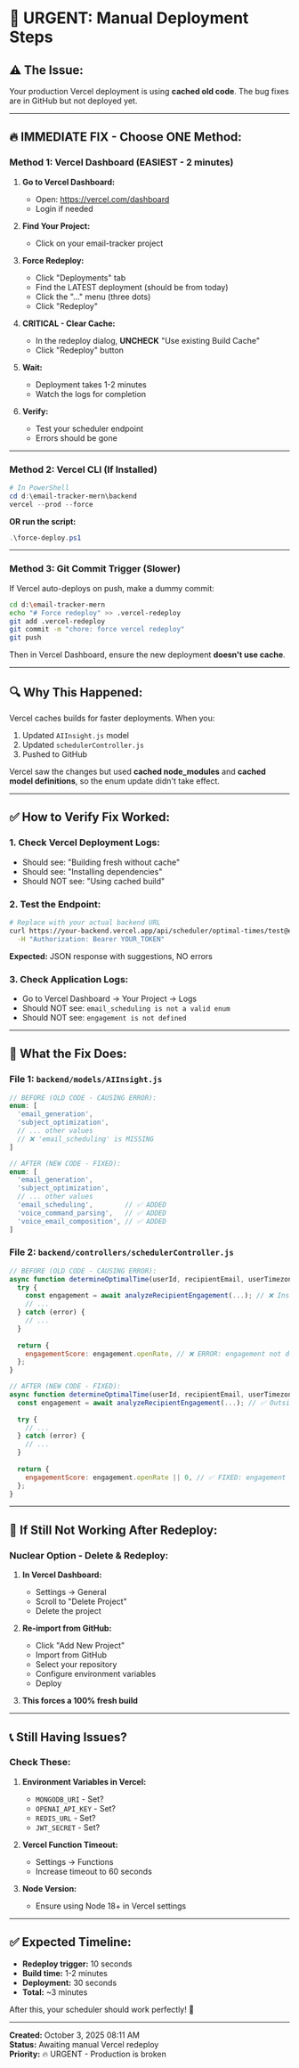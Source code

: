 # 🚨 URGENT: Manual Deployment Steps

## ⚠️ **The Issue:**
Your production Vercel deployment is using **cached old code**. The bug fixes are in GitHub but not deployed yet.

---

## 🔥 **IMMEDIATE FIX - Choose ONE Method:**

### **Method 1: Vercel Dashboard (EASIEST - 2 minutes)**

1. **Go to Vercel Dashboard:**
   - Open: https://vercel.com/dashboard
   - Login if needed

2. **Find Your Project:**
   - Click on your email-tracker project

3. **Force Redeploy:**
   - Click "Deployments" tab
   - Find the LATEST deployment (should be from today)
   - Click the "..." menu (three dots)
   - Click "Redeploy"
   
4. **CRITICAL - Clear Cache:**
   - In the redeploy dialog, **UNCHECK** "Use existing Build Cache"
   - Click "Redeploy" button

5. **Wait:**
   - Deployment takes 1-2 minutes
   - Watch the logs for completion

6. **Verify:**
   - Test your scheduler endpoint
   - Errors should be gone

---

### **Method 2: Vercel CLI (If Installed)**

```powershell
# In PowerShell
cd d:\email-tracker-mern\backend
vercel --prod --force
```

**OR run the script:**
```powershell
.\force-deploy.ps1
```

---

### **Method 3: Git Commit Trigger (Slower)**

If Vercel auto-deploys on push, make a dummy commit:

```bash
cd d:\email-tracker-mern
echo "# Force redeploy" >> .vercel-redeploy
git add .vercel-redeploy
git commit -m "chore: force vercel redeploy"
git push
```

Then in Vercel Dashboard, ensure the new deployment **doesn't use cache**.

---

## 🔍 **Why This Happened:**

Vercel caches builds for faster deployments. When you:
1. Updated `AIInsight.js` model
2. Updated `schedulerController.js`
3. Pushed to GitHub

Vercel saw the changes but used **cached node_modules** and **cached model definitions**, so the enum update didn't take effect.

---

## ✅ **How to Verify Fix Worked:**

### **1. Check Vercel Deployment Logs:**
- Should see: "Building fresh without cache"
- Should see: "Installing dependencies"
- Should NOT see: "Using cached build"

### **2. Test the Endpoint:**
```bash
# Replace with your actual backend URL
curl https://your-backend.vercel.app/api/scheduler/optimal-times/test@example.com?timezone=UTC \
  -H "Authorization: Bearer YOUR_TOKEN"
```

**Expected:** JSON response with suggestions, NO errors

### **3. Check Application Logs:**
- Go to Vercel Dashboard → Your Project → Logs
- Should NOT see: `email_scheduling is not a valid enum`
- Should NOT see: `engagement is not defined`

---

## 🎯 **What the Fix Does:**

### **File 1: `backend/models/AIInsight.js`**
```javascript
// BEFORE (OLD CODE - CAUSING ERROR):
enum: [
  'email_generation',
  'subject_optimization',
  // ... other values
  // ❌ 'email_scheduling' is MISSING
]

// AFTER (NEW CODE - FIXED):
enum: [
  'email_generation',
  'subject_optimization',
  // ... other values
  'email_scheduling',        // ✅ ADDED
  'voice_command_parsing',   // ✅ ADDED
  'voice_email_composition', // ✅ ADDED
]
```

### **File 2: `backend/controllers/schedulerController.js`**
```javascript
// BEFORE (OLD CODE - CAUSING ERROR):
async function determineOptimalTime(userId, recipientEmail, userTimezone) {
  try {
    const engagement = await analyzeRecipientEngagement(...); // ❌ Inside try
    // ...
  } catch (error) {
    // ...
  }
  
  return {
    engagementScore: engagement.openRate, // ❌ ERROR: engagement not defined
  };
}

// AFTER (NEW CODE - FIXED):
async function determineOptimalTime(userId, recipientEmail, userTimezone) {
  const engagement = await analyzeRecipientEngagement(...); // ✅ Outside try
  
  try {
    // ...
  } catch (error) {
    // ...
  }
  
  return {
    engagementScore: engagement.openRate || 0, // ✅ FIXED: engagement accessible
  };
}
```

---

## 🚨 **If Still Not Working After Redeploy:**

### **Nuclear Option - Delete & Redeploy:**

1. **In Vercel Dashboard:**
   - Settings → General
   - Scroll to "Delete Project"
   - Delete the project

2. **Re-import from GitHub:**
   - Click "Add New Project"
   - Import from GitHub
   - Select your repository
   - Configure environment variables
   - Deploy

3. **This forces a 100% fresh build**

---

## 📞 **Still Having Issues?**

### **Check These:**

1. **Environment Variables in Vercel:**
   - `MONGODB_URI` - Set?
   - `OPENAI_API_KEY` - Set?
   - `REDIS_URL` - Set?
   - `JWT_SECRET` - Set?

2. **Vercel Function Timeout:**
   - Settings → Functions
   - Increase timeout to 60 seconds

3. **Node Version:**
   - Ensure using Node 18+ in Vercel settings

---

## ✅ **Expected Timeline:**

- **Redeploy trigger:** 10 seconds
- **Build time:** 1-2 minutes
- **Deployment:** 30 seconds
- **Total:** ~3 minutes

After this, your scheduler should work perfectly! 🎉

---

**Created:** October 3, 2025 08:11 AM  
**Status:** Awaiting manual Vercel redeploy  
**Priority:** 🔥 URGENT - Production is broken

